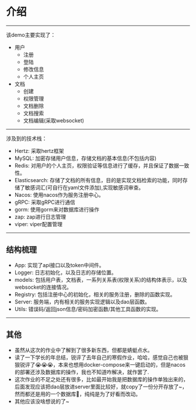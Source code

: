 # 介绍

----

该demo主要实现了：
- 用户
  - 注册
  - 登陆
  - 修改信息
  - 个人主页
- 文档
  - 创建
  - 权限管理
  - 文档删除
  - 文档搜索
  - 文档编辑(采取websocket)
----
涉及到的技术栈：
- Hertz: 采取hertz框架
- MySQL: 加密存储用户信息，存储文档的基本信息(不包括内容)
- Redis: 对用户的个人主页，权限验证等信息进行了缓存，并且保证了数据一致性。
- Elasticsearch: 存储了文档的所有信息，目的是实现文档检索的功能，同时存储了敏感词汇(可自行在yaml文件添加),实现敏感词审查。
- Nacos: 使用nacos作为服务注册中心。
- gRPC: 采取gRPC进行通信
- gorm: 使用gorm来对数据库进行操作
- zap: zap进行日志管理
- viper: viper配置管理
---
## 结构梳理
- App: 实现了api接口以及token中间件。
- Logger: 日志初始化，以及日志的存储位置。
- models: 包括用户表，文档表，一系列关系表(权限关系)的结构体表示，以及websocket的连接情况。
- Registry: 包括注册中心的初始化，相关的服务注册，删除的函数实现。
- Server: 服务端，内有相关的服务实现逻辑以及dao层函数。
- Utils: 错误码/返回json信息/密码加密函数/其他工具函数的实现。
----
## 其他
- 虽然从这次的作业中了解到了很多新东西，但都是蜻蜓点水。
- 读了一下学长的年总结，锐评了去年自己的寒假作业，哈哈，感觉自己也被狠狠锐评了😭😭😭，本来也想用docker-compose来一键启动的，但是nacos的部署还涉及数据库的操作，我也不知道咋解决，就作罢了.
- 这次作业的不足之处还有很多，比如最开始我是把数据库的操作单独出来的，后面发现应该把dao层放进server里面比较好，就copy了一份分开存放了~，然而都还是用的一个数据库🤣，纯纯是为了好看而改动。
- 其他应该没啥想说的了~